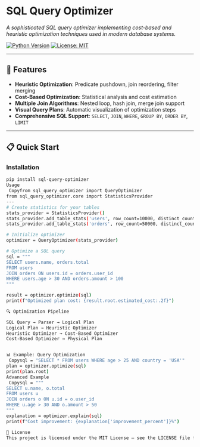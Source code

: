 # SQL Query Optimizer

*A sophisticated SQL query optimizer implementing cost-based and heuristic optimization techniques used in modern database systems.*

[![Python Version](https://img.shields.io/badge/python-3.8%2B-blue)](https://python.org)
[![License: MIT](https://img.shields.io/badge/License-MIT-yellow.svg)](https://opensource.org/licenses/MIT)

---

## 🚀 Features

- **Heuristic Optimization**: Predicate pushdown, join reordering, filter merging
- **Cost-Based Optimization**: Statistical analysis and cost estimation
- **Multiple Join Algorithms**: Nested loop, hash join, merge join support
- **Visual Query Plans**: Automatic visualization of optimization steps
- **Comprehensive SQL Support**: `SELECT`, `JOIN`, `WHERE`, `GROUP BY`, `ORDER BY`, `LIMIT`

---

## 📋 Quick Start

### Installation

```bash
pip install sql-query-optimizer
Usage
 Copyfrom sql_query_optimizer import QueryOptimizer
from sql_query_optimizer.core import StatisticsProvider
---
# Create statistics for your tables
stats_provider = StatisticsProvider()
stats_provider.add_table_stats('users', row_count=10000, distinct_count=5000)
stats_provider.add_table_stats('orders', row_count=50000, distinct_count=10000)

# Initialize optimizer
optimizer = QueryOptimizer(stats_provider)

# Optimize a SQL query
sql = """
SELECT users.name, orders.total
FROM users
JOIN orders ON users.id = orders.user_id
WHERE users.age > 30 AND orders.amount > 100
"""

result = optimizer.optimize(sql)
print(f"Optimized plan cost: {result.root.estimated_cost:.2f}")

🔍 Optimization Pipeline

SQL Query → Parser → Logical Plan
Logical Plan → Heuristic Optimizer
Heuristic Optimizer → Cost-Based Optimizer
Cost-Based Optimizer → Physical Plan


📊 Example: Query Optimization
 Copysql = "SELECT * FROM users WHERE age > 25 AND country = 'USA'"
plan = optimizer.optimize(sql)
print(plan.root)
Advanced Example
 Copysql = """
SELECT u.name, o.total
FROM users u
JOIN orders o ON u.id = o.user_id
WHERE u.age > 30 AND o.amount > 50
"""
explanation = optimizer.explain(sql)
print(f"Cost improvement: {explanation['improvement_percent']}%")

📄 License
This project is licensed under the MIT License – see the LICENSE file for details.
